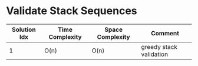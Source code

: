 # Validate Stack Sequences

| Solution Idx | Time Complexity | Space Complexity | Comment                 |
| ------------ | --------------- | ---------------- | ----------------------- |
| 1            | O(n)            | O(n)             | greedy stack validation |
